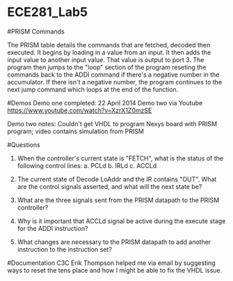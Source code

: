 ECE281_Lab5
===========

#PRISM Commands

The PRISM table details the commands that are fetched, decoded then executed. It begins by loading in a value from 
an input. It then adds the input value to another input value. That value is output to port 3. The program then jumps to 
the "loop" section of the program reseting the commands back to the ADDI command if there's a negative number 
in the accumulator. If there isn't a negative number, the program continues to the next jump command which loops at 
the end of the function. 

#Demos
Demo one completed: 22 April 2014
Demo two via Youtube
    https://www.youtube.com/watch?v=XzrX1Z0mzSE 
    
Demo two notes: Couldn't get VHDL to program Nexys board with PRISM program; video contains simulation from PRISM

#Questions

1. When the controller's current state is "FETCH", what is the status of the following control lines:
a. PCLd
b. IRLd
c. ACCLd

2. The current state of Decode LoAddr and the IR contains "OUT". What are the control signals asserted, and what will the next state be?
3. What are the three signals sent from the PRISM datapath to the PRISM controller?
4. Why is it important that ACCLd signal be active during the execute stage for the ADDI instruction?
5. What changes are necessary to the PRISM datapath to add another instruction to the instruction set?




#Documentation
  C3C Erik Thompson helped me via email by suggesting ways to reset the tens place and how I might be able to fix the VHDL issue. 
  
  
  
